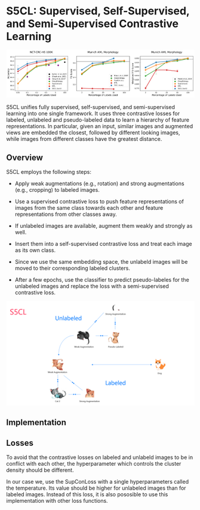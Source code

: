 # S5CL: Supervised, Self-Supervised, and Semi-Supervised Contrastive Learning

![results](img/results.png)

S5CL unifies fully supervised, self-supervised, and semi-supervised learning into one single framework. It uses three contrastive losses for labeled, unlabeled and pseudo-labeled data to learn a hierarchy of feature representations. In particular, given an input, similar images and augmented views are embedded the closest, followed by different looking images, while images from different classes have the greatest distance.

## Overview

S5CL employs the following steps: 

* Apply weak augmentations (e.g., rotation) and strong augmentations (e.g., cropping) to labeled images. 

* Use a supervised contrastive loss to push feature representations of images from the same class towards each other and feature representations from other classes away. 

* If unlabeled images are available, augment them weakly and strongly as well. 

* Insert them into a self-supervised contrastive loss and treat each image as its own class. 

* Since we use the same embedding space, the unlabeld images will be moved to their corresponding labeled clusters. 

* After a few epochs, use the classifier to predict pseudo-labeles for the unlabeled images and replace the loss with a semi-supervised contrastive loss. 

![illustration](img/illustration.png)


## Implementation


## Losses

To avoid that the contrastive losses on labeled and unlabeld images to be in conflict with each other, the hyperparameter which controls the cluster density should be different.

In our case we, use the SupConLoss with a single hyperparameters called the temperature. Its value should be higher for unlabeled images than for labeled images. Instead of this loss, it is also pososible to use this implementation with other loss functions.

